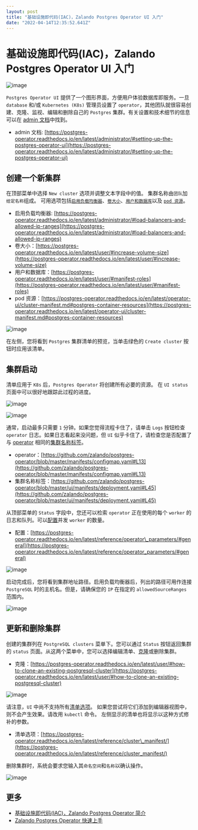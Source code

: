 ```yaml
---
layout: post
title: "基础设施即代码(IAC)，Zalando Postgres Operator UI 入门"
date: "2022-04-14T12:35:52.641Z"
---
```

基础设施即代码(IAC)，Zalando Postgres Operator UI 入门
============================================

![image](https://img2022.cnblogs.com/blog/436453/202204/436453-20220414150103564-1621655847.png)

`Postgres Operator UI` 提供了一个图形界面，方便用户体验数据库即服务。一旦 `database` 和/或 `Kubernetes (K8s)` 管理员设置了 `operator`，其他团队就很容易创建、克隆、监视、编辑和删除自己的 `Postgres` 集群。有关设置和技术细节的信息可以在 [admin 文档](https://postgres-operator.readthedocs.io/en/latest/administrator/#setting-up-the-postgres-operator-ui)中找到。

*   admin 文档: [https://postgres-operator.readthedocs.io/en/latest/administrator/#setting-up-the-postgres-operator-ui](https://postgres-operator.readthedocs.io/en/latest/administrator/#setting-up-the-postgres-operator-ui)

创建一个新集群
-------

在顶部菜单中选择 `New cluster` 选项并调整文本字段中的值。 集群名称由`团队`加`给定名称`组成。 可用选项包括[`启用负载均衡器`](https://postgres-operator.readthedocs.io/en/latest/administrator/#load-balancers-and-allowed-ip-ranges)、[`卷大小`](https://postgres-operator.readthedocs.io/en/latest/user/#increase-volume-size)、[`用户和数据库`](https://postgres-operator.readthedocs.io/en/latest/user/#manifest-roles)以及 [`pod 资源`](https://postgres-operator.readthedocs.io/en/latest/operator-ui/cluster-manifest.md#postgres-container-resources)。

*   启用负载均衡器: [https://postgres-operator.readthedocs.io/en/latest/administrator/#load-balancers-and-allowed-ip-ranges](https://postgres-operator.readthedocs.io/en/latest/administrator/#load-balancers-and-allowed-ip-ranges)
*   卷大小：[https://postgres-operator.readthedocs.io/en/latest/user/#increase-volume-size](https://postgres-operator.readthedocs.io/en/latest/user/#increase-volume-size)
*   用户和数据库：[https://postgres-operator.readthedocs.io/en/latest/user/#manifest-roles](https://postgres-operator.readthedocs.io/en/latest/user/#manifest-roles)
*   pod 资源：[https://postgres-operator.readthedocs.io/en/latest/operator-ui/cluster-manifest.md#postgres-container-resources](https://postgres-operator.readthedocs.io/en/latest/operator-ui/cluster-manifest.md#postgres-container-resources)

![image](https://img2022.cnblogs.com/blog/436453/202204/436453-20220414150124886-1614926358.png)

在左侧，您将看到 `Postgres` 集群清单的预览，当单击绿色的 `Create cluster` 按钮时应用该清单。

集群启动
----

清单应用于 `K8s` 后，`Postgres Operator` 将创建所有必要的资源。 在 `UI status` 页面中可以很好地跟踪此过程的进度。

![image](https://img2022.cnblogs.com/blog/436453/202204/436453-20220414150141728-73521440.png)

![image](https://img2022.cnblogs.com/blog/436453/202204/436453-20220414150151878-245560507.png)

通常，启动最多只需要 `1` 分钟。如果您觉得流程卡住了，请单击 `Logs` 按钮检查 `operator` 日志。如果日志看起来没问题，但 `UI` 似乎卡住了，请检查您是否配置了与 [operator](https://github.com/zalando/postgres-operator/blob/master/manifests/configmap.yaml#L13) 相同的[集群名称标签](https://github.com/zalando/postgres-operator/blob/master/ui/manifests/deployment.yaml#L45)。

*   operator：[https://github.com/zalando/postgres-operator/blob/master/manifests/configmap.yaml#L13](https://github.com/zalando/postgres-operator/blob/master/manifests/configmap.yaml#L13)
*   集群名称标签：[https://github.com/zalando/postgres-operator/blob/master/ui/manifests/deployment.yaml#L45](https://github.com/zalando/postgres-operator/blob/master/ui/manifests/deployment.yaml#L45)

从顶部菜单的 `Status` 字段中，您还可以检索 `operator` 正在使用的每个 `worker` 的日志和队列。可以[配置](https://postgres-operator.readthedocs.io/en/latest/reference/operator_parameters/#general)并发 `worker` 的数量。

*   配置：[https://postgres-operator.readthedocs.io/en/latest/reference/operator\_parameters/#general](https://postgres-operator.readthedocs.io/en/latest/reference/operator_parameters/#general)

![image](https://img2022.cnblogs.com/blog/436453/202204/436453-20220414150204733-339898908.png)

启动完成后，您将看到集群地址路径。启用负载均衡器后，列出的路径可用作连接 `PostgreSQL` 时的主机名。但是，请确保您的 `IP` 在指定的 `allowedSourceRanges` 范围内。

![image](https://img2022.cnblogs.com/blog/436453/202204/436453-20220414150221595-482356853.png)

更新和删除集群
-------

创建的集群列在 `PostgreSQL clusters` 菜单下。您可以通过 `Status` 按钮返回集群的 `status` 页面。从这两个菜单中，您可以选择编辑清单、[克隆](https://postgres-operator.readthedocs.io/en/latest/user/#how-to-clone-an-existing-postgresql-cluster)或删除集群。

*   克隆：[https://postgres-operator.readthedocs.io/en/latest/user/#how-to-clone-an-existing-postgresql-cluster](https://postgres-operator.readthedocs.io/en/latest/user/#how-to-clone-an-existing-postgresql-cluster)

![image](https://img2022.cnblogs.com/blog/436453/202204/436453-20220414150233516-1228304551.png)

请注意，`UI` 中尚不支持所有[清单选项](https://postgres-operator.readthedocs.io/en/latest/reference/cluster_manifest/)。 如果您尝试将它们添加到编辑器视图中，则不会产生效果。请改用 `kubectl` 命令。 左侧显示的清单也将显示以这种方式修补的参数。

*   清单选项：[https://postgres-operator.readthedocs.io/en/latest/reference/cluster\_manifest/](https://postgres-operator.readthedocs.io/en/latest/reference/cluster_manifest/)

删除集群时，系统会要求您输入其`命名空间`和`名称`以确认操作。

![image](https://img2022.cnblogs.com/blog/436453/202204/436453-20220414150242687-887655850.png)

更多
--

*   [基础设施即代码(IAC)，Zalando Postgres Operator 简介](https://mp.weixin.qq.com/s/kr6A06JfDaxx6If42yGFhQ)
*   [Zalando Postgres Operator 快速上手](https://mp.weixin.qq.com/s/ZlvyIr5dfuyhw_BPjBH-aA)
